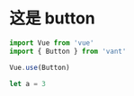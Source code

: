 # 这是 button

```javascript
import Vue from 'vue'
import { Button } from 'vant'

Vue.use(Button)
```

```javascript
let a = 3
```
